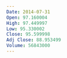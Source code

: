 ```yaml
---
Date: 2014-07-31
Open: 97.160004
High: 97.449997
Low: 95.330002
Close: 95.599998
Adj Close: 88.953499
Volume: 56843000
---
```

